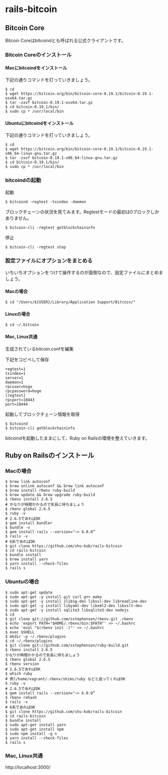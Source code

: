 # rails-bitcoin

## Bitcoin Core
Bitcoin Coreはbitcoindとも呼ばれる公式クライアントです。

### Bitcoin Coreのインストール

#### Macにbitcoindをインストール

下記の通りコマンドを打っていきましょう。

```
$ cd
$ wget https://bitcoin.org/bin/bitcoin-core-0.19.1/bitcoin-0.19.1-osx64.tar.gz
$ tar -zxvf bitcoin-0.19.1-osx64.tar.gz
$ cd bitcoin-0.19.1/bin/
$ sudo cp * /usr/local/bin
```

#### Ubuntuにbitcoindをインストール

下記の通りコマンドを打っていきましょう。

```
$ cd
$ wget https://bitcoin.org/bin/bitcoin-core-0.19.1/bitcoin-0.19.1-x86_64-linux-gnu.tar.gz
$ tar -zxvf bitcoin-0.19.1-x86_64-linux-gnu.tar.gz
$ cd bitcoin-0.19.1/bin/
$ sudo cp * /usr/local/bin
```

### bitcoindの起動

起動

```
$ bitcoind -regtest -txindex -daemon
```

ブロックチェーンの状況を見てみます。Regtestモードの最初は0ブロックしかありません。

```
$ bitcoin-cli -regtest getblockchaininfo
```

停止

```
$ bitcoin-cli -regtest stop
```

### 設定ファイルにオプションをまとめる

いちいちオプションをつけて操作するのが面倒なので、設定ファイルにまとめましょう。

#### Macの場合

```
$ cd "/Users/${USER}/Library/Application Support/Bitcoin/"
```

#### Linuxの場合

```
$ cd ~/.bitcoin
```

#### Mac, Linux共通 

生成されているbitcoin.confを編集

下記をコピペして保存

```
regtest=1
txindex=1
server=1
daemon=1
rpcuser=hoge
rpcpassword=hoge
[regtest]
rpcport=18443
port=18444
```

起動してブロックチェーン情報を取得
```
$ bitcoind
$ bitcoin-cli getblockchaininfo
```

bitcoindを起動したままにして、Ruby on Railsの環境を整えていきます。

## Ruby on Railsのインストール

### Macの場合

```
$ brew link autoconf
$ brew unlink autoconf && brew link autoconf
$ brew install rbenv ruby-build
$ brew update && brew upgrade ruby-build
$ rbenv install 2.6.5
# かなりが時間かかるので気長に待ちましょう
$ rbenv global 2.6.5
$ ruby -v
# 2.6.5であればOK
$ gem install bundler
$ bundle -v
$ gem install rails --version="~> 6.0.0”
$ rails -v
# 6系であればOK
$ git clone https://github.com/shu-kob/rails-bitcoin
$ cd rails-bitcoin
$ bundle install
$ brew install yarn
$ yarn install --check-files
$ rails s
```


### Ubuntuの場合

```
$ sudo apt-get update
$ sudo apt-get -y install git curl g++ make
$ sudo apt-get -y install zlib1g-dev libssl-dev libreadline-dev
$ sudo apt-get -y install libyaml-dev libxml2-dev libxslt-dev
$ sudo apt-get -y install sqlite3 libsqlite3-dev nodejs
$ cd
$ git clone git://github.com/sstephenson/rbenv.git .rbenv
$ echo 'export PATH="$HOME/.rbenv/bin:$PATH"' >> ~/.bashrc
$ echo 'eval "$(rbenv init -)"' >> ~/.bashrc
$ exec $SHELL
$ mkdir -p ~/.rbenv/plugins
$ cd ~/.rbenv/plugins
$ git clone git://github.com/sstephenson/ruby-build.git
$ rbenv install 2.6.5
かなりが時間かかるので気長に待ちましょう
$ rbenv global 2.6.5
$ rbenv version
# 2.6.5であればOK
$ which ruby
# 例)/home/vagrant/.rbenv/shims/ruby などと返ってくればOK
$ ruby -v
# 2.6.5であればOK
$ gem install rails --version="~> 6.0.0”
$ rbenv rehash
$ rails -v
# 6系であればOK
$ git clone https://github.com/shu-kob/rails-bitcoin
$ cd rails-bitcoin
$ bundle install
$ sudo apt-get install yarn
$ sudo apt-get install npm
$ sudo npm install -g n
$ yarn install --check-files
$ rails s
```

### Mac, Linux共通 

http://localhost:3000/


